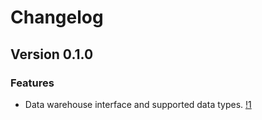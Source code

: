 # Changelog

## Version 0.1.0

### Features

* Data warehouse interface and supported data types. [!1](https://gitlab.invenia.ca/invenia/Datafeeds/DataWarehouse/-/merge_requests/1)
